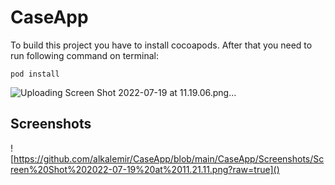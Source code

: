 # CaseApp

To build this project you have to install cocoapods. 
After that you need to run following command on terminal: 

~~~
pod install
~~~ 
 
 ![Uploading Screen Shot 2022-07-19 at 11.19.06.png…]()

## Screenshots

![https://github.com/alkalemir/CaseApp/blob/main/CaseApp/Screenshots/Screen%20Shot%202022-07-19%20at%2011.21.11.png?raw=true]()

